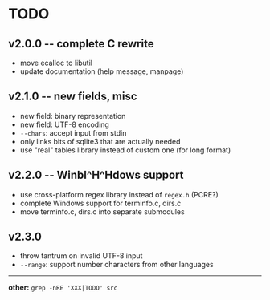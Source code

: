 # TODO

## v2.0.0 -- complete C rewrite

- move ecalloc to libutil
- update documentation (help message, manpage)

## v2.1.0 -- new fields, misc

- new field: binary representation
- new field: UTF-8 encoding
- `--chars`: accept input from stdin
- only links bits of sqlite3 that are actually needed
- use "real" tables library instead of custom one (for long format)

## v2.2.0 -- Winbl^H^Hdows support

- use cross-platform regex library instead of `regex.h` (PCRE?)
- complete Windows support for terminfo.c, dirs.c
- move terminfo.c, dirs.c into separate submodules

## v2.3.0

- throw tantrum on invalid UTF-8 input
- `--range`: support number characters from other languages

---

**other:** `grep -nRE 'XXX|TODO' src`
